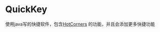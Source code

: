 # QuickKey
使用java写的快捷软件，包含[HotCorners][1] 的功能，并且会添加更多快捷功能

[1]: https://github.com/smilebing/HotCorners        "HotCorners" 
